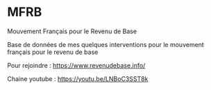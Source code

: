 # MFRB
Mouvement Français pour le Revenu de Base

Base de données de mes quelques interventions pour le mouvement français pour le revenu de base

Pour rejoindre : https://www.revenudebase.info/

Chaine youtube : https://youtu.be/LNBoC3SST8k
